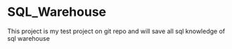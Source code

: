 # SQL_Warehouse
This project is my test project on git repo and will save all sql knowledge of sql warehouse
